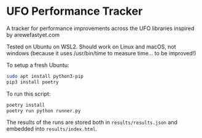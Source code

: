 # UFO Performance Tracker

A tracker for performance improvements across the UFO libraries inspired by
arewefastyet.com

Tested on Ubuntu on WSL2. Should work on Linux and macOS, not windows (because
it uses /usr/bin/time to measure time... to be improved!)

To setup a fresh Ubuntu:

```bash
sudo apt install python3-pip
pip3 install poetry
```

To run this script:

```bash
poetry install
poetry run python runner.py
```

The results of the runs are stored both in `results/results.json` and embedded
into `results/index.html`.
